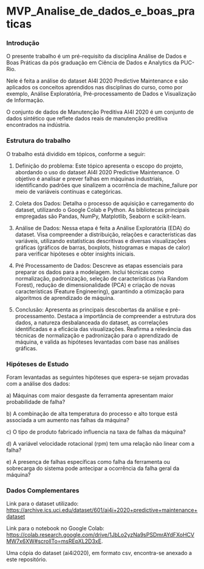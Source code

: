 # MVP_Analise_de_dados_e_boas_praticas

### Introdução

O presente trabalho é um pré-requisito da disciplina Análise de Dados e Boas Práticas da pós graduação em Ciência de Dados e Analytics da PUC-Rio.

Nele é feita a análise do dataset AI4I 2020 Predictive Maintenance e são aplicados os conceitos aprendidos nas disciplinas do curso, como por exemplo, Análise Exploratória, Pré-processamento de Dados e Visualização de Informação.

O conjunto de dados de Manutenção Preditiva AI4I 2020 é um conjunto de dados sintético que reflete dados reais de manutenção preditiva encontrados na indústria.

### Estrutura do trabalho

O trabalho está dividido em tópicos, conforme a seguir:

1. Definição do problema: Este tópico apresenta o escopo do projeto, abordando o uso do dataset AI4I 2020 Predictive Maintenance. O objetivo é analisar e prever falhas em máquinas industriais, identificando padrões que sinalizem a ocorrência de machine_failure por meio de variáveis contínuas e categóricas.

2. Coleta dos Dados: Detalha o processo de aquisição e carregamento do dataset, utilizando o Google Colab e Python. As bibliotecas principais empregadas são Pandas, NumPy, Matplotlib, Seaborn e scikit-learn.

3. Análise de Dados: Nessa etapa é feita a Análise Exploratória (EDA) do dataset. Visa compreender a distribuição, relações e características das variáveis, utilizando estatísticas descritivas e diversas visualizações gráficas (gráficos de barras, boxplots, histogramas e mapas de calor) para verificar hipóteses e obter insights iniciais.

4. Pré Processamento de Dados: Descreve as etapas essenciais para preparar os dados para a modelagem. Inclui técnicas como normalização, padronização, seleção de características (via Random Forest), redução de dimensionalidade (PCA) e criação de novas características (Feature Engineering), garantindo a otimização para algoritmos de aprendizado de máquina.

5. Conclusão: Apresenta as principais descobertas da análise e pré-processamento. Destaca a importância de compreender a estrutura dos dados, a natureza desbalanceada do dataset, as correlações identificadas e a eficácia das visualizações. Reafirma a relevância das técnicas de normalização e padronização para o aprendizado de máquina, e valida as hipóteses levantadas com base nas análises gráficas.

### Hipóteses de Estudo

Foram levantadas as seguintes hipóteses que espera-se sejam provadas com a análise dos dados:

a) Máquinas com maior desgaste da ferramenta apresentam maior probabilidade de falha?

b) A combinação de alta temperatura do processo e alto torque está associada a um aumento nas falhas da máquina?

c) O tipo de produto fabricado influencia na taxa de falhas da máquina?

d) A variável velocidade rotacional (rpm) tem uma relação não linear com a falha?

e) A presença de falhas específicas como falha da ferramenta ou sobrecarga do sistema pode antecipar a ocorrência da falha geral da máquina?

### Dados Complementares

Link para o dataset utilizado: https://archive.ics.uci.edu/dataset/601/ai4i+2020+predictive+maintenance+dataset

Link para o notebook no Google Colab: https://colab.research.google.com/drive/1JbLo2yzNa9sPSDmrAYdFXoHCVMW7x6XW#scrollTo=msREpXL2D3xE.

Uma cópia do dataset (ai4i2020), em formato csv, encontra-se anexado a este repositório.
